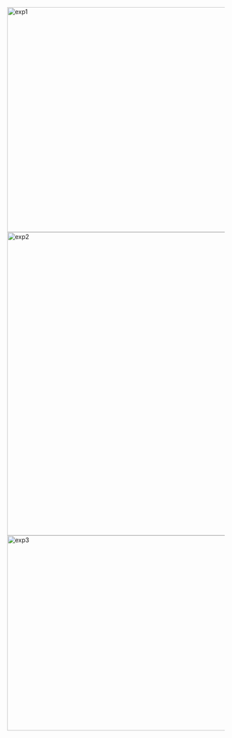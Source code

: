 <img width="630" height="520" alt="exp1" src="https://github.com/user-attachments/assets/89c6d188-fa3b-4594-bcf2-804e9853e442" />
<img width="1365" height="701" alt="exp2" src="https://github.com/user-attachments/assets/c4388576-5a61-4f0e-b643-24aeb1d00500" />
<img width="798" height="451" alt="exp3" src="https://github.com/user-attachments/assets/b72594fe-7668-4471-816c-8056b99b5c56" />
